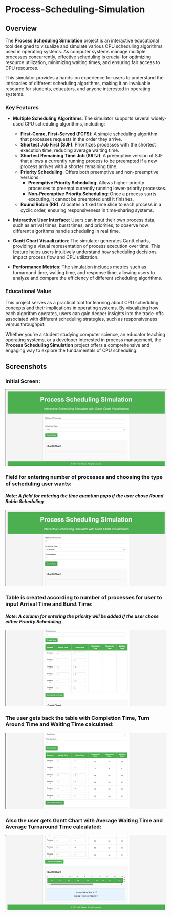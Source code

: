 # Process-Scheduling-Simulation

## Overview

The **Process Scheduling Simulation** project is an interactive educational tool designed to visualize and simulate various CPU scheduling algorithms used in operating systems. As computer systems manage multiple processes concurrently, effective scheduling is crucial for optimizing resource utilization, minimizing waiting times, and ensuring fair access to CPU resources.

This simulator provides a hands-on experience for users to understand the intricacies of different scheduling algorithms, making it an invaluable resource for students, educators, and anyone interested in operating systems. 

### Key Features

- **Multiple Scheduling Algorithms**: The simulator supports several widely-used CPU scheduling algorithms, including:
  - **First-Come, First-Served (FCFS)**: A simple scheduling algorithm that processes requests in the order they arrive.
  - **Shortest Job First (SJF)**: Prioritizes processes with the shortest execution time, reducing average waiting time.
  - **Shortest Remaining Time Job (SRTJ)**: A preemptive version of SJF that allows a currently running process to be preempted if a new process arrives with a shorter remaining time.
  - **Priority Scheduling**: Offers both preemptive and non-preemptive versions:
    - **Preemptive Priority Scheduling**: Allows higher-priority processes to preempt currently running lower-priority processes.
    - **Non-Preemptive Priority Scheduling**: Once a process starts executing, it cannot be preempted until it finishes.
  - **Round Robin (RR)**: Allocates a fixed time slice to each process in a cyclic order, ensuring responsiveness in time-sharing systems.
  

- **Interactive User Interface**: Users can input their own process data, such as arrival times, burst times, and priorities, to observe how different algorithms handle scheduling in real time.

- **Gantt Chart Visualization**: The simulator generates Gantt charts, providing a visual representation of process execution over time. This feature helps users intuitively understand how scheduling decisions impact process flow and CPU utilization.

- **Performance Metrics**: The simulation includes metrics such as turnaround time, waiting time, and response time, allowing users to analyze and compare the efficiency of different scheduling algorithms.

### Educational Value

This project serves as a practical tool for learning about CPU scheduling concepts and their implications in operating systems. By visualizing how each algorithm operates, users can gain deeper insights into the trade-offs associated with different scheduling strategies, such as responsiveness versus throughput.

Whether you're a student studying computer science, an educator teaching operating systems, or a developer interested in process management, the **Process Scheduling Simulation** project offers a comprehensive and engaging way to explore the fundamentals of CPU scheduling.

## Screenshots
### Initial Screen:
![Alt text](/Screenshots/1.png?raw=true "1")

### Field for entering number of processes and choosing the type of scheduling user wants:
#### *Note: A field for entering the time quantum pops if the user chose Round Robin Scheduling* 
![Alt text](/Screenshots/2.png?raw=true "2")

### Table is created according to number of processes for user to input Arrival Time and Burst Time:
#### *Note: A column for entering the priority will be added if the user chose either Priority Scheduling*
![Alt text](/Screenshots/3.png?raw=true "3")

### The user gets back the table with Completion Time, Turn Around Time and Waiting Time calculated:
![Alt text](/Screenshots/4.png?raw=true "4")

### Also the user gets Gantt Chart with Average Waiting Time and Average Turnaround Time calculated:
![Alt text](/Screenshots/5.png?raw=true "5")

